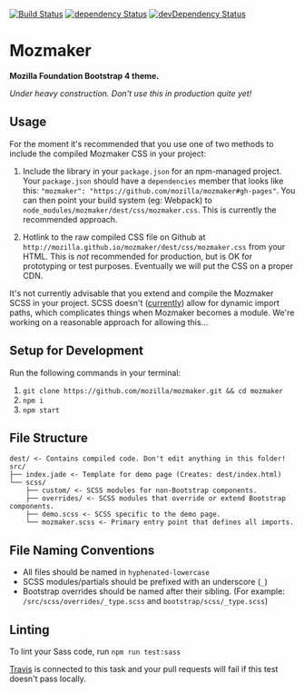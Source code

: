 [![Build Status](https://travis-ci.org/mozilla/mozmaker.svg?branch=master)](https://travis-ci.org/mozilla/mozmaker)
[![dependency Status](https://img.shields.io/david/mozilla/mozmaker.svg)](https://david-dm.org/mozilla/mozmaker#info=dependencies)
[![devDependency Status](https://img.shields.io/david/dev/mozilla/mozmaker.svg)](https://david-dm.org/mozilla/mozmaker#info=devDependencies)

# Mozmaker

**Mozilla Foundation Bootstrap 4 theme.**

*Under heavy construction. Don't use this in production quite yet!*

## Usage

For the moment it's recommended that you use one of two methods to include the compiled Mozmaker CSS in your project:

1. Include the library in your `package.json` for an npm-managed project. Your `package.json` should have a `dependencies` member that looks like this: `"mozmaker": "https://github.com/mozilla/mozmaker#gh-pages"`. You can then point your build system (eg: Webpack) to `node_modules/mozmaker/dest/css/mozmaker.css`. This is currently the recommended approach.

2. Hotlink to the raw compiled CSS file on Github at `http://mozilla.github.io/mozmaker/dest/css/mozmaker.css` from your HTML. This is *not* recommended for production, but is OK for prototyping or test purposes. Eventually we will put the CSS on a proper CDN.

It's not currently advisable that you extend and compile the Mozmaker SCSS in your project. SCSS doesn't ([currently](https://github.com/sass/sass/issues/739)) allow for dynamic import paths, which complicates things when Mozmaker becomes a module. We're working on a reasonable approach for allowing this...

## Setup for Development

Run the following commands in your terminal:

1. `git clone https://github.com/mozilla/mozmaker.git && cd mozmaker`
2. `npm i`
3. `npm start`

## File Structure

```
dest/ <- Contains compiled code. Don't edit anything in this folder!
src/
├── index.jade <- Template for demo page (Creates: dest/index.html)
└── scss/
    ├── custom/ <- SCSS modules for non-Bootstrap components.
    ├── overrides/ <- SCSS modules that override or extend Bootstrap components.
    ├── demo.scss <- SCSS specific to the demo page.
    └── mozmaker.scss <- Primary entry point that defines all imports.
```

## File Naming Conventions

- All files should be named in `hyphenated-lowercase`
- SCSS modules/partials should be prefixed with an underscore (`_`)
- Bootstrap overrides should be named after their sibling. (For example: `/src/scss/overrides/_type.scss` and `bootstrap/scss/_type.scss`)

## Linting

To lint your Sass code, run `npm run test:sass`

[Travis](https://travis-ci.org/mozilla/mozmaker) is connected to this task and your pull requests will fail if this test doesn't pass locally.
